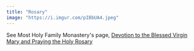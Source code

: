 ```yaml
---
title: "Rosary"
image: "https://i.imgur.com/pIBbUA4.jpeg"
---
```


See Most Holy Family Monastery's page, [Devotion to the Blessed Virgin Mary and Praying the Holy Rosary](https://vaticancatholic.com/pray-holy-rosary-virgin-mary/)
